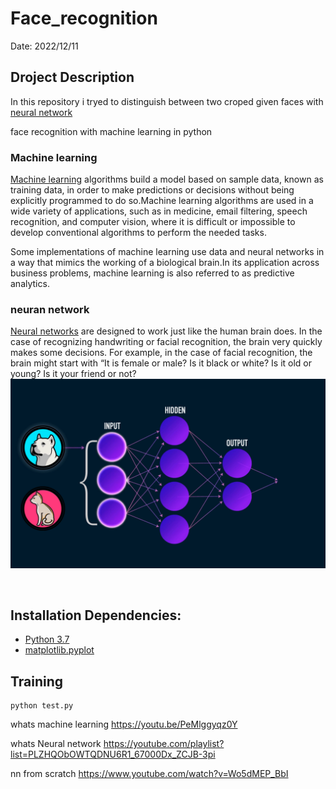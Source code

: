 # Face_recognition

Date: 2022/12/11

## Droject Description 
In this repository i tryed to distinguish between two croped given faces with [neural network](https://youtube.com/playlist?list=PLZHQObOWTQDNU6R1_67000Dx_ZCJB-3pi) 

face recognition with machine learning in python

### Machine learning
[Machine learning](https://youtu.be/PeMlggyqz0Y) algorithms build a model based on sample data, known as training data, in order to make predictions or decisions without being explicitly programmed to do so.Machine learning algorithms are used in a wide variety of applications, such as in medicine, email filtering, speech recognition, and computer vision, where it is difficult or impossible to develop conventional algorithms to perform the needed tasks.

Some implementations of machine learning use data and neural networks in a way that mimics the working of a biological brain.In its application across business problems, machine learning is also referred to as predictive analytics.

### neuran network
[Neural networks](https://youtube.com/playlist?list=PLZHQObOWTQDNU6R1_67000Dx_ZCJB-3pi) are designed to work just like the human brain does. In the case of recognizing handwriting or facial recognition, the brain very quickly makes some decisions. For example, in the case of facial recognition, the brain might start with “It is female or male? Is it black or white? Is it old or young? Is it your friend or not?
![](nural-network-banner-dog-cat.gif)

<img  data-canonical-src="nural-network-banner-dog-cat.gif" width="200" height="20%" />

## Installation Dependencies:

* [Python 3.7](https://www.python.org/downloads/)
* [matplotlib.pyplot](https://packaging.python.org/en/latest/tutorials/installing-packages/)

## Training
```
python test.py
```
whats machine learning 
   https://youtu.be/PeMlggyqz0Y

whats Neural network 
    https://youtube.com/playlist?list=PLZHQObOWTQDNU6R1_67000Dx_ZCJB-3pi

nn from scratch 
    https://www.youtube.com/watch?v=Wo5dMEP_BbI
